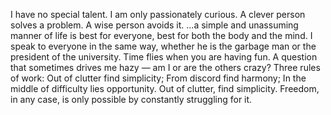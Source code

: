 I have no special talent. I am only passionately curious.
A clever person solves a problem. A wise person avoids it.
...a simple and unassuming manner of life is best for everyone, best for both the body and the mind.
I speak to everyone in the same way, whether he is the garbage man or the president of the university.
Time flies when you are having fun.
A question that sometimes drives me hazy — am I or are the others crazy?
Three rules of work: Out of clutter find simplicity; From discord find harmony; In the middle of difficulty lies opportunity.
Out of clutter, find simplicity.
Freedom, in any case, is only possible by constantly struggling for it.

